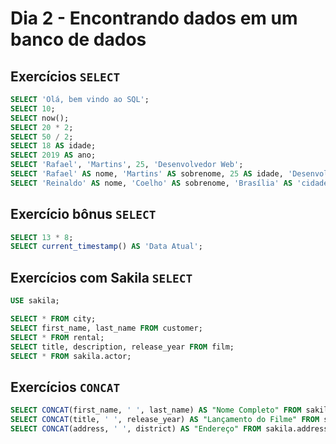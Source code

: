 # Dia 2 - Encontrando dados em um banco de dados

## Exercícios ```SELECT```

```sql
SELECT 'Olá, bem vindo ao SQL';
SELECT 10;
SELECT now();
SELECT 20 * 2;
SELECT 50 / 2;
SELECT 18 AS idade;
SELECT 2019 AS ano;
SELECT 'Rafael', 'Martins', 25, 'Desenvolvedor Web';
SELECT 'Rafael' AS nome, 'Martins' AS sobrenome, 25 AS idade, 'Desenvolvedor Web' AS 'Área de atuação';
SELECT 'Reinaldo' AS nome, 'Coelho' AS sobrenome, 'Brasília' AS 'cidade natal', 23 AS idade;
```

## Exercício bônus ```SELECT```

```sql
SELECT 13 * 8;
SELECT current_timestamp() AS 'Data Atual';
```

## Exercícios com Sakila ```SELECT```

```sql
USE sakila;

SELECT * FROM city;
SELECT first_name, last_name FROM customer;
SELECT * FROM rental;
SELECT title, description, release_year FROM film; 
SELECT * FROM sakila.actor;
```

## Exercícios ```CONCAT```

```sql
SELECT CONCAT(first_name, ' ', last_name) AS "Nome Completo" FROM sakila.actor;
SELECT CONCAT(title, ' ', release_year) AS "Lançamento do Filme" FROM sakila.film;
SELECT CONCAT(address, ' ', district) AS "Endereço" FROM sakila.address;
```
